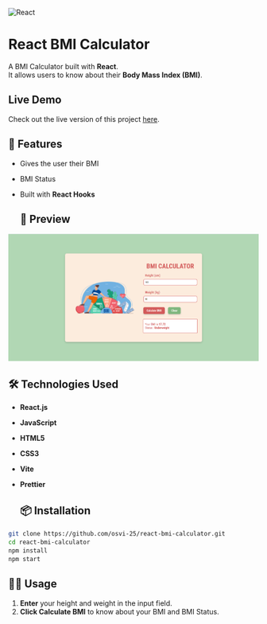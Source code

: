 ![React](https://img.shields.io/badge/React-20232A?style=for-the-badge&logo=react&logoColor=61DAFB)

# React BMI Calculator

A BMI Calculator built with **React**.  
It allows users to know about their **Body Mass Index (BMI)**.

## Live Demo
Check out the live version of this project [here](https://react-bmi-calculator-4czb9a572-osvi-25s-projects.vercel.app/).

## 🚀 Features
- Gives the user their BMI
- BMI Status
- Built with **React Hooks**

  ## 📸 Preview
![BMI Calculator Preview](./src/assets/preview.png)

## 🛠️ Technologies Used
- **React.js**  
- **JavaScript**  
- **HTML5**  
- **CSS3**  
- **Vite**
- **Prettier**
  
  ## 📦 Installation
```bash
git clone https://github.com/osvi-25/react-bmi-calculator.git
cd react-bmi-calculator
npm install
npm start
```
## 🧑‍💻 Usage

1. **Enter** your height and weight in the input field.
2. **Click Calculate BMI** to know about your BMI and BMI Status.
